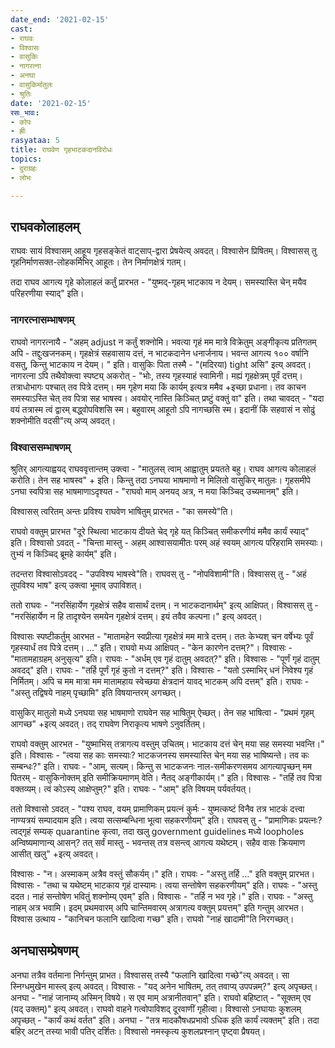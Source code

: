 ```yaml
---
date_end: '2021-02-15'
cast:
- राघवः
- विश्वासः
- वासुकिः
- नागरत्ना
- अनघा
- वासुकिर्मातुलः
- श्रुतिः
date: '2021-02-15'
रसः_भावः:
- कोपः
- ह्रीः
rasyataa: 5
title: राघवेण गृहभाटकदानविरोधः
topics:
- दुराग्रहः
- लोभः

---
```


## राघवकोलाहलम्
राघवः सायं विश्वासम् आहूय गृहसङ्केतं वाट्साप्-द्वारा प्रेषयेत्य् अवदत्। विश्वासेन प्रिषितम्। विश्वासस् तु गृहनिर्माणसक्त-लोहकर्मिभिर् आहूतः। तेन निर्माणक्षेत्रं गतम्।

तदा राघव आगत्य गृहे कोलाहलं कर्तुं प्रारभत - "युष्मद्-गृहम् भाटकाय न देयम्। समस्यास्ति चेन् मयैव परिहरणीया स्याद्" इति। 

### नागरत्नासम्भाषणम्
राघवो नागरत्नायै - "अहम् adjust न कर्तुं शक्नोमि। भवत्या गृहं मम मात्रे विक्रेतुम् अङ्गीकृत्य प्रतिगतम् अपि - तद्दुःखजनकम्। गृहक्षेत्रं सहवासाय दत्तं, न भाटकदानेन धनार्जनाय। भवन्त आगत्य १०० वर्षानि वसतु, किन्तु भाटकाय न देयम्। " इति। वासुकिः पिता तस्मै - "(मदिरया) tight असि" इत्य् अवदत्।  नागरत्ना ऽपि तथैवोक्त्वा स्पष्ट्य् अकरोत् - "भोः, तस्य गृहस्याहं स्वामिनी। मह्यं गृहक्षेत्रम् पूर्वं दत्तम्। तत्राधोभागः पश्चात् तव पित्रे दत्तम्। मम गृहेण मया किं कार्यम् इत्यत्र ममैव +इच्छा प्रधाना। तव काचन समस्याऽस्ति चेत् तव पित्रा सह भाषस्व। अवयोर् नास्ति किञ्चित् प्रष्टुं वक्तुं वा" इति। तथा चावदत् - "यदा वयं तत्रास्म त्वं द्वारम् बद्ध्वोपविशसि स्म। बहुवारम् आहूतो ऽपि नागच्छसि स्म। इदानीं किं सहवासं न सोढुं शक्नोमीति वदसी"त्य् अप्य् अवदत्।

### विश्वाससम्भाषणम्
श्रुतिर् आगत्याह्वयद् राघववृत्तान्तम् उक्त्वा - "मातुलस् त्वाम् आह्वातुम् प्रयतते बहु। राघव आगत्य कोलाहलं करोति। तेन सह भाषस्व" + इति। किन्तु तदा ऽनघया भाषमाणो न मिलितो वासुकिर् मातुलः। गृहसमीपे ऽनघा स्वपित्रा सह भाषमाणाऽदृश्यत - "राघवो माम् अनयद् अत्र, न मया किञ्चिद् उच्यमानम्" इति।

विश्वासस् त्वरितम् अन्तः प्रविश्य राघवेण भाषितुम् प्रारभत - "का समस्ये"ति। 

राघवो वक्तुम् प्रारभत "दूरे स्थित्वा भाटकाय दीयते चेद् गृहे यत् किञ्चित् समीकरणीयं ममैव कार्यं स्याद्" इति। विश्वासो ऽवदत् - "चिन्ता मास्तु - अहम् आश्वासयामीतः परम् अहं स्वयम् आगत्य परिहरामि समस्याः। तुभ्यं न किञ्चिद् ब्रूमहे कार्यम्" इति। 

तदन्तरा विश्वासोऽवदद् - "उपविश्य भाषस्वे"ति। राघवस् तु - "नोपविशामी"ति। विश्वासस् तु - "अहं तूपविश्य भाष" इत्य् उक्त्वा भूमाव् उपाविशत्।

ततो राघवः - "नरसिंहार्येण गृहक्षेत्रं सहैव वासार्थं दत्तम्। न भाटकदानार्थम्" इत्य् आक्षिपत्। विश्वासस् तु - "नरसिंहार्येण न हि तादृश्येन समयेन गृहक्षेत्रं दत्तम्। इयं तवैव कल्पना।" इत्य् अवदत्। 

विश्वासः स्पष्टीकर्तुम् आरभत - "मातामहेन स्वप्रीत्या गृहक्षेत्रं मम मात्रे दत्तम्। ततः केभ्यश् चन वर्षेभ्यः पूर्वं गृहस्यार्धं तव पित्रे दत्तम्। …" इति। राघवो मध्य आक्षिपत् - "केन कारणेन दत्तम्?"। विश्वासः - "मातामहाग्रहम् अनुसृत्य" इति। राघवः - "अर्धम् एव गृहं दातुम् अवदत्?" इति। विश्वासः - "पूर्णं गृहं दातुम् अवदद्" इति। राघवः - "तर्हि पूर्णं गृहं कुतो न दत्तम्?" इति। विश्वासः - "यतो ऽस्माभिर् धनं निवेश्य गृहं निर्मितम्। अपि च मम मात्रा मम मातामहाय स्वेच्छया क्षेत्रदानं यावद् भाटकम् अपि दत्तम्" इति। राघवः - "अस्तु तद्विषये नाहम् पृच्छामि" इति विषयान्तरम् अगच्छत्।

वासुकिर् मातुलो मध्ये ऽनघया सह भाषमाणो राघवेन सह भाषितुम् ऐच्छत्। तेन सह भाषित्वा - "प्रथमं गृहम् आगच्छ" +इत्य् अवदत्। तद् राघवेण निराकृत्य भाषणे ऽनुवर्तितम्।

राघवो वक्तुम् आरभत - "युष्माभिस् तत्रागत्य वस्तुम् उचितम्। भाटकाय दत्तं चेन् मया सह समस्या भवन्ति।" इति। विश्वासः - "त्वया सह काः समस्याः? भाटकजनस्य समस्यास्ति चेन् मया सह भाषिष्यन्ते। तव कः सम्बन्धः?" इति। राघवः - "आम्, सत्यम्। किन्तु स भाटकजनः नाल-समीकरणसमय आगत्यापृच्छन् मम पितरम् - वासुकिनोक्तम् इति समीक्रियमाणम् वेति। नैतद् अङ्गीकार्यम्।" इति। विश्वासः - "तर्हि तव पित्रा वक्तव्यम्। त्वं कोऽस्य् आक्षेप्तुम्?" इति। राघवः - "आम्" इति विषयम् पर्यवर्तयत्।

ततो विश्वासो ऽवदत् - "पश्य राघव, वयम् प्रामाणिकम् प्रयत्नं कुर्मः - युष्मत्कष्टं विनैव तत्र भाटकं दत्त्वा नाण्यत्रयं सम्पादयाम इति। त्वया सत्सम्बन्धिना भूत्वा सहकरणीयम्" इति। राघवस् तु - "प्रामाणिकः प्रयत्नः? त्वद्गृहं सम्यक् quarantine कृत्वा, तदा खलु government guidelines मध्ये loopholes अन्विष्यमाणान्य् आसन्? तत् सर्वं मास्तु - भवन्तस् तत्र वसन्त्व् आगत्य यथेष्टम्। सहैव वासः क्रियमाण आसीत् खलु" +इत्य् अवदत्।

विश्वासः - "न। अस्माकम् अत्रैव वस्तुं सौकर्यम्।" इति। राघवः - "अस्तु तर्हि …" इति वक्तुम् प्रारभत। विश्वासः - "तथा च यथेष्टम् भाटकाय गृहं दास्यामः। त्वया सन्तोषेण सहकरणीयम्" इति। राघवः - "अस्तु ददत। नाहं सन्तोषेण भवितुं शक्नोम्य् एवम्" इति। विश्वासः - "तर्हि न भव गृहे।" इति। राघवः - "अस्तु नाहम् अत्र भवामि। इदम् प्रथमवारम् अपि चान्तिमवारम् अत्रागत्य वक्तुम् प्रयत्तम्" इति गन्तुम् आरभत। विश्वास उत्थाय - "कानिचन फलानि खादित्वा गच्छ" इति। राघवो "नाहं खादामी"ति निरगच्छत्।

## अनघासम्प्रेषणम्
अनघा तत्रैव वर्तमाना निर्गन्तुम् प्राभत। विश्वासस् तस्यै "फलानि खादित्वा गच्छे"त्य् अवदत्। सा स्निग्धमुखेन मास्त्व् इत्य् अवदत्। विश्वासः - "यद् अनेन भाषितम्, तत् तवाप्य् उपपन्नम्?" इत्य् अपृच्छत्। अनघा - "नाहं जानाम्य् अस्मिन् विषये। स एव माम् अत्रानीतवान्" इति। राघवो बहिष्टात् - "सूक्तम् एव (यद् उक्तम्)" इत्य् अवदत्। राघवो वाहने गत्वोपाविशद् दूरवाणीं गृहीत्वा। विश्वासो ऽनघायाः कुशलम् अपृच्छत् - "कार्यं कथं वर्तत" इति। अनघा - "तत्र मादकौषधप्रभावो ऽधिक इति कार्यं त्यक्तम्" इति। तदा बहिर् अटन् तस्या भावी पतिर् दर्शितः। विश्वासो नमस्कृत्य कुशलप्रश्नान् पृष्ट्वा प्रैषयत्।

